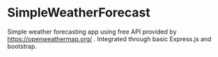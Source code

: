 # SimpleWeatherForecast
Simple weather forecasting app using free API provided by https://openweathermap.org/ . Integrated through basic Express.js and bootstrap.
